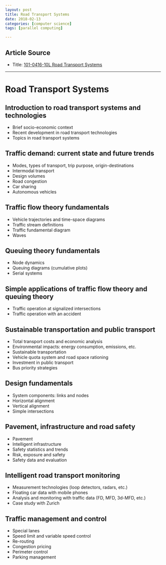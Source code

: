 ```yaml
---
layout: post
title: Road Transport Systems
date: 2018-02-13
categories: [computer science]
tags: [parallel computing]

---
```




## Article Source
* Title: [101-0416-10L  Road Transport Systems](http://www.vvz.ethz.ch/Vorlesungsverzeichnis/lerneinheit.view?semkez=2017S&ansicht=KATALOGDATEN&lerneinheitId=117819&lang=en)

---

# Road Transport Systems


## Introduction to road transport systems and technologies
- Brief socio-economic context
- Recent development in road transport technologies
- Topics in road transport systems

## Traffic demand: current state and future trends 
- Modes, types of transport, trip purpose, origin-destinations
- Intermodal transport 
- Design volumes
- Road congestion
- Car sharing 
- Autonomous vehicles

## Traffic flow theory fundamentals
- Vehicle trajectories and time-space diagrams
- Traffic stream definitions
- Traffic fundamental diagram
- Waves

## Queuing theory fundamentals
- Node dynamics
- Queuing diagrams (cumulative plots)
- Serial systems

## Simple applications of traffic flow theory and queuing theory
- Traffic operation at signalized intersections
- Traffic operation with an accident

## Sustainable transportation and public transport
- Total transport costs and economic analysis
- Environmental impacts: energy consumption, emissions, etc.
- Sustainable transportation
- Vehicle quota system and road space rationing
- Investment in public transport
- Bus priority strategies

## Design fundamentals 
- System components: links and nodes
- Horizontal alignment
- Vertical alignment
- Simple intersections

## Pavement, infrastructure and road safety
- Pavement 
- Intelligent infrastructure
- Safety statistics and trends
- Risk, exposure and safety
- Safety data and evaluation

## Intelligent road transport monitoring 
- Measurement technologies (loop detectors, radars, etc.)
- Floating car data with mobile phones
- Analysis and monitoring with traffic data (FD, MFD, 3d-MFD, etc.)
- Case study with Zurich

## Traffic management and control
- Special lanes
- Speed limit and variable speed control
- Re-routing
- Congestion pricing
- Perimeter control
- Parking management